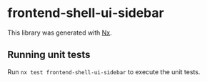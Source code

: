 # frontend-shell-ui-sidebar

This library was generated with [Nx](https://nx.dev).

## Running unit tests

Run `nx test frontend-shell-ui-sidebar` to execute the unit tests.
